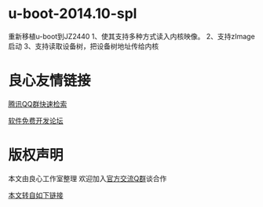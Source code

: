 # u-boot-2014.10-spl
重新移植u-boot到JZ2440
1、使其支持多种方式读入内核映像。
2、支持zImage启动
3、支持读取设备树，把设备树地址传给内核



 # 良心友情链接

[腾讯QQ群快速检索](http://u.720life.cn/s/8cf73f7c)

[软件免费开发论坛](http://u.720life.cn/s/bbb01dc0)

# 版权声明 

本文由良心工作室整理 欢迎加入[官方交流Q群](https://u.720life.cn/s/f2316816)谈合作

[本文转自如下链接](http://u.720life.cn/g/2e71d0f0a5c601172267ba20d3a43c6e701154ac5e09e28968140af4e35ada57d7b51c19b72d0e3457a3072d10cd149da636abdb3a1f7dc6092b690ef8c7d8eb6bc04cd6dcb56c79fd6553c590ac1c68)